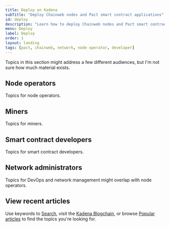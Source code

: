 ```yaml
---
title: Deploy on Kadena
subTitle: "Deploy Chainweb nodes and Pact smart contract applications"
id: deploy
description: "Learn how to deploy Chainweb nodes and Pact smart contract applications on the Kadena network."
menu: Deploy
label: Deploy
order: 1
layout: landing
tags: [pact, chainweb, network, node operator, developer]
---
```


Topics in this section might address a few different audiences, but I'm not sure how much material exists.

## Node operators

Topics for node operators.

## Miners

Topics for miners.

## Smart contract developers

Topics for smart contract developers.

## Network administrators

Topics for DevOps and network management might overlap with node operators.

## View recent articles

Use keywords to [Search](), visit the [Kadena Blogchain](https://www.kadena.io/blog), or browse [Popular articles]() to find the topics you're looking for.